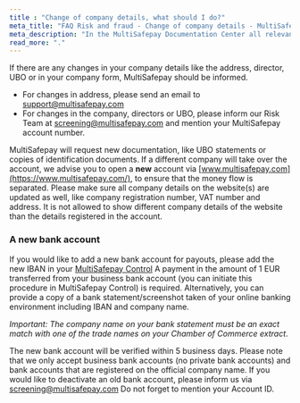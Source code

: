 ```yaml
---
title : "Change of company details, what should I do?"
meta_title: "FAQ Risk and fraud - Change of company details - MultiSafepay Support"
meta_description: "In the MultiSafepay Documentation Center all relevant information regarding our Plugins and API. As well as Support pages for Payment Method, Tools and General Questions. You can also find the contact details of our Support Team and Integration Team."
read_more: "."
---
```

If there are any changes in your company details like the address, director, UBO or in your company form, MultiSafepay should be informed. 

* For changes in address, please send an email to <support@multisafepay.com>
* For changes in the company, directors or UBO, please inform our Risk Team at <screening@multisafepay.com> and mention your MultiSafepay account number. 

MultiSafepay will request new documentation, like UBO statements or copies of identification documents. 
If a different company will take over the account, we advise you to open a **new** account via [www.multisafepay.com](https://www.multisafepay.com/), to ensure that the money flow is separated. Please make sure all company details on the website(s) are updated as well, like company registration number, VAT number and address. It is not allowed to show different company details of the website than the details registered in the account.

### A new bank account
If you would like to add a new bank account for payouts, please add the new IBAN in your [MultiSafepay Control](https://merchant.multisafepay.com/) A payment in the amount of 1 EUR transferred from your business bank account (you can initiate this procedure in MultiSafepay Control) is required. Alternatively, you can provide a copy of a bank statement/screenshot taken of your online banking environment including IBAN and company name. 

_Important: The company name on your bank statement must be an exact match with one of the trade names on your Chamber of Commerce extract_.

The new bank account will be verified within 5 business days. Please note that we only accept business bank accounts (no private bank accounts) and bank accounts that are registered on the official company name. If you would like to deactivate an old bank account, please inform us via <screening@multisafepay.com> 
Do not forget to mention your Account ID. 

<br>














